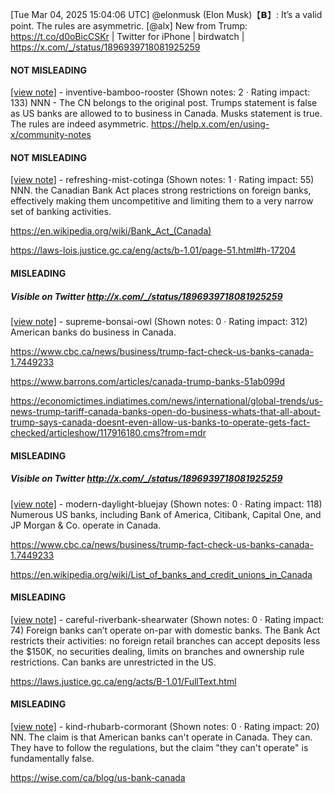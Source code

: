 [Tue Mar 04, 2025 15:04:06 UTC] @elonmusk (Elon Musk)【𝗕】: It’s a valid point. The rules are asymmetric. [@alx] New from Trump: https://t.co/d0oBicCSKr | Twitter for iPhone | birdwatch | https://x.com/_/status/1896939718081925259

#### NOT MISLEADING

[[view note]](https://x.com/i/birdwatch/n/1896985248170119655) - inventive-bamboo-rooster (Shown notes: 2 · Rating impact: 133)
NNN - The CN belongs to the original post. Trumps statement is false as US banks are allowed to to business in Canada.
Musks statement is true. The rules are indeed asymmetric. 
https://help.x.com/en/using-x/community-notes 

#### NOT MISLEADING

[[view note]](https://x.com/i/birdwatch/n/1896951946210136341) - refreshing-mist-cotinga (Shown notes: 1 · Rating impact: 55)
NNN. the Canadian Bank Act places strong restrictions on foreign banks, effectively making them uncompetitive and limiting them to a very narrow set of banking activities.

https://en.wikipedia.org/wiki/Bank_Act_(Canada)

https://laws-lois.justice.gc.ca/eng/acts/b-1.01/page-51.html#h-17204

#### MISLEADING
##### Visible on Twitter http://x.com/_/status/1896939718081925259
[[view note]](https://x.com/i/birdwatch/n/1896943903233941782) - supreme-bonsai-owl (Shown notes: 0 · Rating impact: 312)
American banks do business in Canada.

https://www.cbc.ca/news/business/trump-fact-check-us-banks-canada-1.7449233

https://www.barrons.com/articles/canada-trump-banks-51ab099d

https://economictimes.indiatimes.com/news/international/global-trends/us-news-trump-tariff-canada-banks-open-do-business-whats-that-all-about-trump-says-canada-doesnt-even-allow-us-banks-to-operate-gets-fact-checked/articleshow/117916180.cms?from=mdr

#### MISLEADING
##### Visible on Twitter http://x.com/_/status/1896939718081925259
[[view note]](https://x.com/i/birdwatch/n/1896945577817960851) - modern-daylight-bluejay (Shown notes: 0 · Rating impact: 118)
Numerous US banks, including Bank of America, Citibank, Capital One, and JP Morgan & Co. operate in Canada. 

https://www.cbc.ca/news/business/trump-fact-check-us-banks-canada-1.7449233

https://en.wikipedia.org/wiki/List_of_banks_and_credit_unions_in_Canada

#### MISLEADING

[[view note]](https://x.com/i/birdwatch/n/1896960110569595264) - careful-riverbank-shearwater (Shown notes: 0 · Rating impact: 74)
Foreign banks can’t operate on-par with domestic banks.  The Bank Act restricts their activities: no foreign retail branches can accept deposits less the $150K, no securities dealing, limits on branches and ownership rule restrictions. Can banks are unrestricted in the US.  

https://laws.justice.gc.ca/eng/acts/B-1.01/FullText.html

#### MISLEADING

[[view note]](https://x.com/i/birdwatch/n/1896956238115557383) - kind-rhubarb-cormorant (Shown notes: 0 · Rating impact: 20)
NN. The claim is that American banks can't operate in Canada. They can. They have to follow the regulations, but the claim "they can't operate" is fundamentally false.

https://wise.com/ca/blog/us-bank-canada
